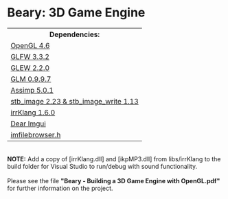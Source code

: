 # Beary: 3D Game Engine

<table style="width:100%">
  <tr>
    <th>Dependencies:</th>
  </tr>
  <tr>
    <td><a href="https://www.opengl.org/">OpenGL 4.6</td>
  </tr>
  <tr>
    <td><a href="https://github.com/glfw/glfw">GLFW 3.3.2</a></td>
  </tr>
  <tr>
    <td><a href="https://github.com/nigels-com/glew">GLEW 2.2.0</a></td>
  </tr>
  <tr>
    <td><a href="https://github.com/g-truc/glm">GLM 0.9.9.7</a></td>
  </tr>
  <tr>
    <td><a href="https://github.com/assimp/assimp">Assimp 5.0.1</a></td>
  </tr>
  <tr>
    <td><a href="https://github.com/nothings/stb">stb_image 2.23 & stb_image_write 1.13</a></td>
  </tr>
    <tr>
    <td><a href="https://www.ambiera.com/irrklang/">irrKlang 1.6.0</a></td>
  </tr>
  <tr>
    <td><a href="https://github.com/ocornut/imgui">Dear Imgui</a></td>
  </tr>
  <tr>
    <td><a href="https://github.com/AirGuanZ/imgui-filebrowser">imfilebrowser.h</a></td>
  </tr>
</table>

<br>
<b>NOTE:</b>
Add a copy of [irrKlang.dll] and [ikpMP3.dll] from libs/irrKlang to
the build folder for Visual Studio to run/debug with sound functionality.
<br>
<br>
Please see the file <b>"Beary - Building a 3D Game Engine with OpenGL.pdf"</b> for further information on the project.

